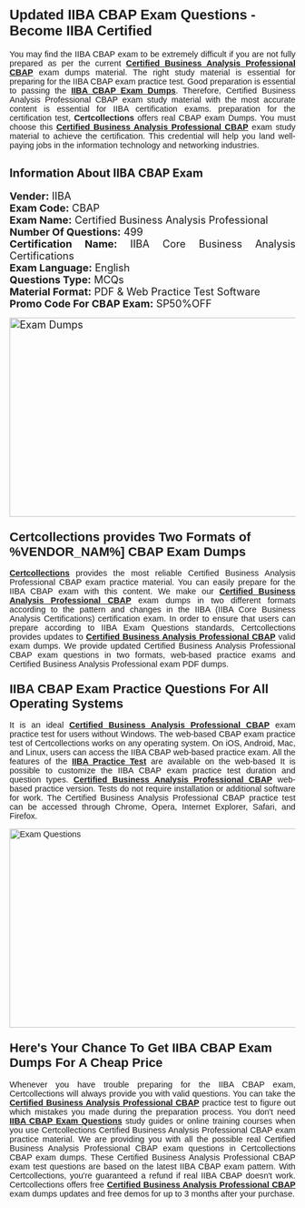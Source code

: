<h1><span style="font-size:24px"><span style="font-family:Calibri,sans-serif"><strong>Updated IIBA CBAP Exam Questions - Become IIBA Certified</strong></span></span></h1> <p style="text-align:justify"><span style="font-size:11pt"><span style="font-family:Calibri,sans-serif">You may find the IIBA CBAP exam to be extremely difficult if you are not fully prepared as per the current <u><strong>Certified Business Analysis Professional CBAP</strong></u> exam dumps material. The right study material is essential for preparing for the IIBA CBAP exam practice test. Good preparation is essential to passing the <a href="https://www.certcollections.com/cbap-exam-questions"><u><strong>IIBA CBAP Exam Dumps</strong></u></a>. Therefore, Certified Business Analysis Professional CBAP exam study material with the most accurate content is essential for IIBA certification exams. preparation for the certification test, <strong>Certcollections</strong> offers real CBAP exam Dumps. You must choose this <u><strong>Certified Business Analysis Professional CBAP</strong></u> exam study material to achieve the certification. This credential will help you land well-paying jobs in the information technology and networking industries.</span></span></p> <h2 style="text-align:justify"><strong><span style="font-size:20px">Information About IIBA CBAP Exam</span></strong></h2> <p style="text-align:justify"><span style="font-size:18px"><strong>Vender:</strong> IIBA<br /> <strong>Exam Code:</strong> CBAP<br /> <strong>Exam Name:</strong> Certified Business Analysis Professional<br /> <strong>Number Of Questions:</strong> 499<br /> <strong>Certification Name:</strong> IIBA Core Business Analysis Certifications<br /> <strong>Exam Language:</strong> English<br /> <strong>Questions Type:</strong> MCQs<br /> <strong>Material Format:</strong> PDF & Web Practice Test Software<br /> <strong>Promo Code For CBAP Exam:</strong> SP50%OFF</span></p> <p style="text-align:justify"><span style="font-size:18px"><a href="https://www.certcollections.com/cbap-exam-questions" rel="no-follow"><img alt="Exam Dumps" src="https://www.certcollections.com/uploads/content/certcollections.jpg" style="height:350px; width:750px" /></a></span></p> <h3><span style="font-size:22px"><span style="font-family:Calibri,sans-serif"><strong>Certcollections provides Two Formats of %VENDOR_NAM%] CBAP Exam Dumps</strong></span></span></h3> <p style="text-align:justify"><span style="font-size:11pt"><span style="font-family:Calibri,sans-serif"><a href="https://www.certcollections.com/"><u><strong>Certcollections</strong></u></a> provides the most reliable Certified Business Analysis Professional CBAP exam practice material. You can easily prepare for the IIBA CBAP exam with this content. We make our <u><strong>Certified Business Analysis Professional CBAP</strong></u> exam dumps in two different formats according to the pattern and changes in the IIBA (IIBA Core Business Analysis Certifications) certification exam. In order to ensure that users can prepare according to IIBA Exam Questions standards, Certcollections provides updates to <u><strong>Certified Business Analysis Professional CBAP</strong></u> valid exam dumps. We provide updated Certified Business Analysis Professional CBAP exam questions in two formats, web-based practice exams and Certified Business Analysis Professional exam PDF dumps.</span></span></p> <h3><span style="font-size:22px"><span style="font-family:Calibri,sans-serif"><strong>IIBA CBAP Exam Practice Questions For All Operating Systems</strong></span></span></h3> <p style="text-align:justify"><span style="font-size:11pt"><span style="font-family:Calibri,sans-serif">It is an ideal <u><strong>Certified Business Analysis Professional CBAP</strong></u> exam practice test for users without Windows. The web-based CBAP exam practice test of Certcollections works on any operating system. On iOS, Android, Mac, and Linux, users can access the IIBA CBAP web-based practice exam. All the features of the <a href="https://www.certcollections.com/iiba-exam-dumps"><u><strong>IIBA Practice Test</strong></u></a> are available on the web-based It is possible to customize the IIBA CBAP exam practice test duration and question types. <u><strong>Certified Business Analysis Professional CBAP</strong></u> web-based practice version. Tests do not require installation or additional software for work. The Certified Business Analysis Professional CBAP practice test can be accessed through Chrome, Opera, Internet Explorer, Safari, and Firefox.</span></span></p> <p style="text-align:justify"><span style="font-size:11pt"><span style="font-family:Calibri,sans-serif"><a href="https://www.certcollections.com/cbap-exam-questions" rel="no-follow"><img alt="Exam Questions" src="https://www.certcollections.com/uploads/content/55597321.jpg" style="height:350px; width:750px" /></a></span></span></p> <h3><span style="font-size:22px"><span style="font-family:Calibri,sans-serif"><strong>Here's Your Chance To Get IIBA CBAP Exam Dumps For A Cheap Price</strong></span></span></h3> <p style="text-align:justify"><span style="font-size:11pt"><span style="font-family:Calibri,sans-serif">Whenever you have trouble preparing for the IIBA CBAP exam, Certcollections will always provide you with valid questions. You can take the <u><strong>Certified Business Analysis Professional CBAP</strong></u> practice test to figure out which mistakes you made during the preparation process. You don't need <a href="https://www.certcollections.com/cbap-exam-questions"><u><strong>IIBA CBAP Exam Questions</strong></u></a> study guides or online training courses when you use Certcollections Certified Business Analysis Professional CBAP exam practice material. We are providing you with all the possible real Certified Business Analysis Professional CBAP exam questions in Certcollections CBAP exam dumps. These Certified Business Analysis Professional CBAP exam test questions are based on the latest IIBA CBAP exam pattern. With Certcollections, you're guaranteed a refund if real IIBA CBAP doesn't work. Certcollections offers free <u><strong>Certified Business Analysis Professional CBAP</strong></u> exam dumps updates and free demos for up to 3 months after your purchase.</span></span></p>
